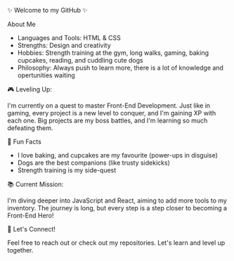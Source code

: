 ✨ Welcome to my GitHub ✨

About Me
<ul>
  <li>Languages and Tools: HTML & CSS</li>
  <li>Strengths: Design and creativity</li>
  <li>Hobbies: Strength training at the gym, long walks, gaming, baking cupcakes, reading, and cuddling cute dogs</li>
  <li>Philosophy: Always push to learn more, there is a lot of knowledge and opertunities waiting</li>
</ul>

🎮 Leveling Up:

I'm currently on a quest to master Front-End Development. Just like in gaming, every project is a new level to conquer, and I'm gaining XP with each one. Big projects are my boss battles, and I'm learning so much defeating them. 

🧁 Fun Facts
<ul>
  <li>I love baking, and cupcakes are my favourite (power-ups in disguise)</li>
  <li>Dogs are the best companions (like trusty sidekicks)</li>
  <li>Strength training is my side-quest</li>
</ul>

📚 Current Mission:

I'm diving deeper into JavaScript and React, aiming to add more tools to my inventory. The journey is long, but every step is a step closer to becoming a Front-End Hero!

🌸 Let's Connect! 

Feel free to reach out or check out my repositories. Let's learn and level up together. 



